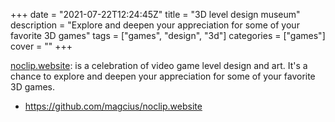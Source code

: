 +++
date = "2021-07-22T12:24:45Z"
title = "3D level design museum"
description = "Explore and deepen your appreciation for some of your favorite 3D games"
tags = ["games", "design", "3d"]
categories = ["games"]
cover = ""
+++

[noclip.website](https://noclip.website/): is a celebration of video game level design and art. It's a chance to explore and deepen your appreciation for some of your favorite 3D games.

* https://github.com/magcius/noclip.website